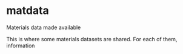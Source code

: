 # matdata
Materials data made available

This is where some materials datasets are shared. For each of them, information 
